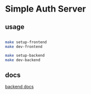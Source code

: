# Simple Auth Server

## usage

```Bash

make setup-frontend
make dev-frontend

make setup-backend
make dev-backend

```

## docs

[backend docs](./backend/README.md)
